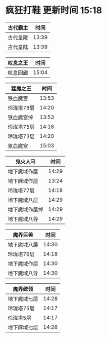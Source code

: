 # 疯狂打鞋 更新时间 15:18

| 古代霸主   | 时间    |
|--------|-------|
| 古代皇陵 | 13:39 |
| 古代皇陆 | 13:39 |

| 叹息之王   | 时间    |
|--------|-------|
| 叹息回廊 | 15:04 |

| 猛魔之王   | 时间    |
|--------|-------|
| 铁血魔宫 | 13:53 |
| 玲珑塔78层 | 14:20 |
| 铁血魔宫掉 | 13:53 |
| 玲珑塔75层 | 14:18 |
| 玲珑塔73层 | 14:20 |
| 氛血魔宫 | 15:03 |

| 鬼火人马   | 时间    |
|--------|-------|
| 地下魔域作层 | 14:29 |
| 地下麻域作层 | 13:24 |
| 玲珑塔77层 | 14:18 |
| 地下魔域八层 | 14:29 |
| 地下魔域作层掉 | 14:29 |
| 地下魔域八导 | 14:29 |

| 魔界巨兽   | 时间    |
|--------|-------|
| 地下魔域八层 | 14:30 |
| 玲珑塔76层 | 14:18 |
| 地下魔域作层 | 14:30 |
| 地下魔域八导 | 14:30 |

| 魔界统领   | 时间    |
|--------|-------|
| 地下魔域七层 | 14:28 |
| 玲珑塔75层 | 14:17 |
| 玲珑塔5层 | 14:17 |
| 地下麻域七层 | 14:28 |